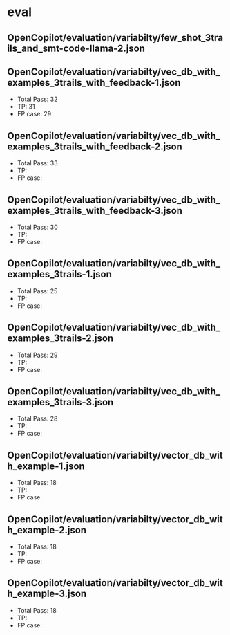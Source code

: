 # eval

## OpenCopilot/evaluation/variabilty/few_shot_3trails_and_smt-code-llama-2.json

## OpenCopilot/evaluation/variabilty/vec_db_with_examples_3trails_with_feedback-1.json

- Total Pass: 32
- TP: 31
- FP case: 29

## OpenCopilot/evaluation/variabilty/vec_db_with_examples_3trails_with_feedback-2.json

- Total Pass: 33
- TP: 
- FP case: 

## OpenCopilot/evaluation/variabilty/vec_db_with_examples_3trails_with_feedback-3.json

- Total Pass: 30
- TP: 
- FP case: 

## OpenCopilot/evaluation/variabilty/vec_db_with_examples_3trails-1.json

- Total Pass: 25
- TP: 
- FP case: 

## OpenCopilot/evaluation/variabilty/vec_db_with_examples_3trails-2.json

- Total Pass: 29
- TP: 
- FP case: 

## OpenCopilot/evaluation/variabilty/vec_db_with_examples_3trails-3.json

- Total Pass: 28
- TP: 
- FP case: 

## OpenCopilot/evaluation/variabilty/vector_db_with_example-1.json

- Total Pass: 18
- TP: 
- FP case: 

## OpenCopilot/evaluation/variabilty/vector_db_with_example-2.json

- Total Pass: 18
- TP: 
- FP case: 

## OpenCopilot/evaluation/variabilty/vector_db_with_example-3.json

- Total Pass: 18
- TP: 
- FP case: 
